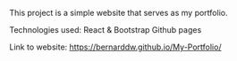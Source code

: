 This project is a simple website that serves as my portfolio.

Technologies used: React & Bootstrap Github pages

Link to website: https://bernarddw.github.io/My-Portfolio/